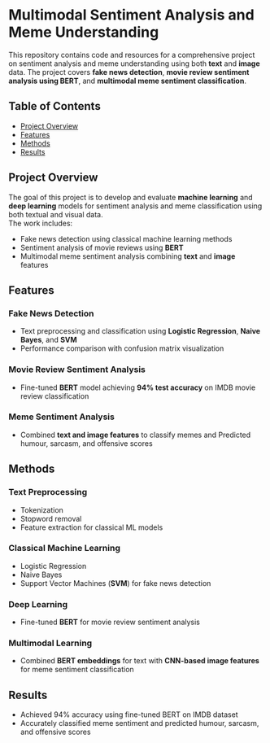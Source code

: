 # Multimodal Sentiment Analysis and Meme Understanding

This repository contains code and resources for a comprehensive project on sentiment analysis and meme understanding using both **text** and **image** data. The project covers **fake news detection**, **movie review sentiment analysis using BERT**, and **multimodal meme sentiment classification**.

## Table of Contents

- [Project Overview](#project-overview)
- [Features](#features)
- [Methods](#methods)
- [Results](#results)

## Project Overview

The goal of this project is to develop and evaluate **machine learning** and **deep learning** models for sentiment analysis and meme classification using both textual and visual data.  
The work includes:

- Fake news detection using classical machine learning methods  
- Sentiment analysis of movie reviews using **BERT**  
- Multimodal meme sentiment analysis combining **text** and **image** features

## Features

### Fake News Detection
- Text preprocessing and classification using **Logistic Regression**, **Naive Bayes**, and **SVM**  
- Performance comparison with confusion matrix visualization

### Movie Review Sentiment Analysis
- Fine-tuned **BERT** model achieving **94% test accuracy** on IMDB movie review classification

### Meme Sentiment Analysis
- Combined **text and image features** to classify memes and Predicted humour, sarcasm, and offensive scores

## Methods

### Text Preprocessing
- Tokenization  
- Stopword removal  
- Feature extraction for classical ML models

### Classical Machine Learning
- Logistic Regression  
- Naive Bayes  
- Support Vector Machines (**SVM**) for fake news detection

### Deep Learning
- Fine-tuned **BERT** for movie review sentiment analysis

### Multimodal Learning
- Combined **BERT embeddings** for text with **CNN-based image features** for meme sentiment classification

## Results

- Achieved 94% accuracy using fine-tuned BERT on IMDB dataset
- Accurately classified meme sentiment and predicted humour, sarcasm, and offensive scores
